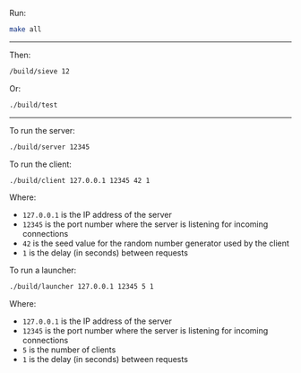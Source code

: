 Run:

```bash
make all
```

-----

Then:
```bash
/build/sieve 12
```

Or:
```bash
./build/test
```

-----

To run the server:
```bash
./build/server 12345
```

To run the client:
```bash
./build/client 127.0.0.1 12345 42 1
```

Where:
* `127.0.0.1` is the IP address of the server
* `12345` is the port number where the server is listening for incoming connections
* `42` is the seed value for the random number generator used by the client
* `1` is the delay (in seconds) between requests

To run a launcher:
```bash
./build/launcher 127.0.0.1 12345 5 1
```

Where:
* `127.0.0.1` is the IP address of the server
* `12345` is the port number where the server is listening for incoming connections
* `5` is the number of clients
* `1` is the delay (in seconds) between requests
